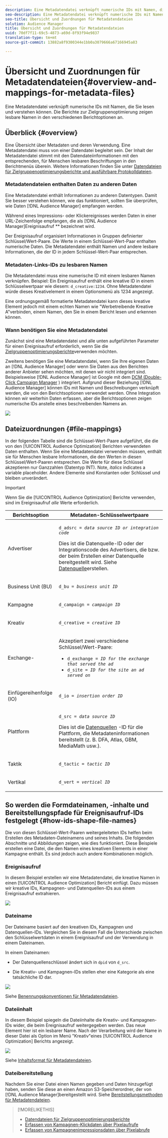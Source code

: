 ```yaml
---
description: Eine Metadatendatei verknüpft numerische IDs mit Namen, die Sie lesen und verstehen können. Die Berichte zur Zielgruppenoptimierung zeigen lesbare Namen in den verschiedenen Berichtoptionen an.
seo-description: Eine Metadatendatei verknüpft numerische IDs mit Namen, die Sie lesen und verstehen können. Die Berichte zur Zielgruppenoptimierung zeigen lesbare Namen in den verschiedenen Berichtoptionen an.
seo-title: Übersicht und Zuordnungen für Metadatendateien
solution: Audience Manager
title: Übersicht und Zuordnungen für Metadatendateien
uuid: 70df7f11-69c5-4873-a69d-8f93f94e9837
translation-type: tm+mt
source-git-commit: 13882a8f9300344e1bb0a3079666a67166945a83

---
```



# Übersicht und Zuordnungen für Metadatendateien{#overview-and-mappings-for-metadata-files}

Eine Metadatendatei verknüpft numerische IDs mit Namen, die Sie lesen und verstehen können. Die Berichte zur Zielgruppenoptimierung zeigen lesbare Namen in den verschiedenen Berichtoptionen an.

## Überblick {#overview}

Eine Übersicht über Metadaten und deren Verwendung. Eine Metadatendatei muss von einer Datendatei begleitet sein. Der Inhalt der Metadatendatei stimmt mit den Datendateiinformationen mit den entsprechenden, für Menschen lesbaren Beschriftungen in den Berichtmenüs überein. Weitere Informationen finden Sie unter [Datendateien für Zielgruppenoptimierungsberichte und ausführbare Protokolldateien](../../../reporting/audience-optimization-reports/metadata-files-intro/datafiles-intro.md).

### Metadatendateien enthalten Daten zu anderen Daten

Eine Metadatendatei enthält Informationen zu anderen Datentypen. Damit Sie besser verstehen können, wie das funktioniert, sollten Sie überprüfen, wie Daten [!DNL Audience Manager] empfangen werden.

Während eines Impressions- oder Klickereignisses werden Daten in einer URL-Zeichenfolge empfangen, die als [!DNL Audience Manager]Ereignisaufruf ** bezeichnet wird.

Der Ereignisaufruf organisiert Informationen in Gruppen definierter Schlüssel/Wert-Paare. Die Werte in einem Schlüssel-Wert-Paar enthalten numerische Daten. Die Metadatendatei enthält Namen und andere lesbare Informationen, die der ID in jedem Schlüssel-Wert-Paar entsprechen.

### Metadaten-Links-IDs zu lesbaren Namen

Die Metadatendatei muss eine numerische ID mit einem lesbaren Namen verknüpfen. Beispiel: Ein Ereignisaufruf enthält eine kreative ID in einem Schlüsselwertpaar wie diesem: `d_creative:1234`. Ohne Metadatendatei würde dieses Kreativelement in einem Optionsmenü als 1234 angezeigt.

Eine ordnungsgemäß formatierte Metadatendatei kann dieses kreative Element jedoch mit einem echten Namen wie &quot;Werbetreibende Kreative A&quot;verbinden, einem Namen, den Sie in einem Bericht lesen und erkennen können.

### Wann benötigen Sie eine Metadatendatei

Zunächst sind eine Metadatendatei und alle unten aufgeführten Parameter für einen Ereignisaufruf erforderlich, wenn Sie die [Zielgruppenoptimierungsberichte](../../../reporting/audience-optimization-reports/audience-optimization-reports.md)verwenden möchten.

Zweitens benötigen Sie eine Metadatendatei, wenn Sie Ihre eigenen Daten an [!DNL Audience Manager] oder wenn Sie Daten aus den Berichten anderer Anbieter sehen möchten, mit denen wir nicht integriert sind. Beispielsweise [!DNL Audience Manager] ist Google mit dem [DCM (Double-Click Campaign Manager](../../../reporting/audience-optimization-reports/aor-advertisers/import-dcm.md) ) integriert. Aufgrund dieser Beziehung [!DNL Audience Manager] können IDs mit Namen und Beschreibungen verknüpft werden, die von den Berichtsoptionen verwendet werden. Ohne Integration können wir weiterhin Daten erfassen, aber die Berichtsoptionen zeigen numerische IDs anstelle eines beschreibenden Namens an.

![](assets/metadata_menu.png)

## Dateizuordnungen {#file-mappings}

In der folgenden Tabelle sind die Schlüssel-Wert-Paare aufgeführt, die die von den [!UICONTROL Audience Optimization] Berichten verwendeten Daten enthalten. Wenn Sie eine Metadatendatei verwenden müssen, enthält sie für Menschen lesbare Informationen, die den Werten in diesen Schlüssel/Wert-Paaren entsprechen. Die Werte für diese Schlüssel akzeptieren nur Ganzzahlen (Datentyp INT). Note, *italics* indicates a variable placeholder. Andere Elemente sind Konstanten oder Schlüssel und bleiben unverändert.

>[!IMPORTANT]
>
>Wenn Sie die [!UICONTROL Audience Optimization] Berichte verwenden, sind im Ereignisaufruf *alle* Werte erforderlich.

<table id="table_B2C8C493080E449CA71C4EF07D9476BD"> 
 <thead> 
  <tr> 
   <th colname="col1" class="entry"> Berichtsoption </th> 
   <th colname="col2" class="entry"> Metadaten-Schlüsselwertpaare </th> 
  </tr> 
 </thead>
 <tbody> 
  <tr> 
   <td colname="col1"> <p>Advertiser </p> </td> 
   <td colname="col2"> <p> <code>d_adsrc = <i>data source ID or integration code</i></code> </p> <p>Dies ist die Datenquelle-ID oder der Integrationscode des Advertisers, die bzw. der beim Erstellen einer Datenquelle bereitgestellt wird. Siehe <a href="../../../features/manage-datasources.md#create-data-source"> Datenquelle</a>erstellen. </p> </td> 
  </tr> 
  <tr> 
   <td colname="col1"> <p>Business Unit (BU) </p> </td> 
   <td colname="col2"> <p> <code>d_bu = <i>business unit ID</i></code> </p> </td> 
  </tr> 
  <tr> 
   <td colname="col1"> <p>Kampagne </p> </td> 
   <td colname="col2"> <p> <code>d_campaign = <i>campaign ID</i></code> </p> </td> 
  </tr> 
  <tr> 
   <td colname="col1"> <p>Kreativ </p> </td> 
   <td colname="col2"> <p> <code>d_creative = <i>creative ID</i></code> </p> </td> 
  </tr> 
  <tr> 
   <td colname="col1"> <p>Exchange- </p> </td> 
   <td colname="col2"> <p>Akzeptiert zwei verschiedene Schlüssel/Wert-Paare: </p> 
    <ul id="ul_3B3B751A8A134096B0912E81A0983B9D"> 
     <li id="li_57BAC45A7B274AB695945E174A4D8A35"> <code>d_exchange = <i>ID for the exchange that served the ad</i></code> </li> 
     <li id="li_CCDF00DE59D3451C8EF590DD3E1A806D"> <code>d_site = <i>ID for the site an ad served on</i></code> </li> 
    </ul> </td> 
  </tr> 
  <tr> 
   <td colname="col1"> <p>Einfügereihenfolge (IO) </p> </td> 
   <td colname="col2"> <p> <code>d_io = <i>insertion order ID</i></code> </p> </td> 
  </tr> 
  <tr> 
   <td colname="col1"> <p>Plattform </p> </td> 
   <td colname="col2"> <p> <code>d_src = <i>data source ID</i></code> </p> <p>Dies ist die <a href="../../../features/datasources-list-and-settings.md#data-sources-list-and-settings"> Datenquellen</a> -ID für die Plattform, die Metadateninformationen bereitstellt (z. B. DFA, Atlas, GBM, MediaMath usw.). </p> </td> 
  </tr> 
  <tr> 
   <td colname="col1"> <p>Taktik </p> </td> 
   <td colname="col2"> <p> <code>d_tactic = <i>tactic ID</i></code> </p> </td> 
  </tr> 
  <tr> 
   <td colname="col1"> <p>Vertikal </p> </td> 
   <td colname="col2"> <p> <code>d_vert = <i>vertical ID</i></code> </p> </td> 
  </tr> 
 </tbody> 
</table>

## So werden die Formdateinamen, -inhalte und Bereitstellungspfade für Ereignisaufruf-IDs festgelegt {#how-ids-shape-file-names}

Die von diesen Schlüssel-Wert-Paaren weitergeleiteten IDs helfen beim Erstellen des Metadaten-Dateinamens und seines Inhalts. Die folgenden Abschnitte und Abbildungen zeigen, wie dies funktioniert. Diese Beispiele erstellen eine Datei, die den Namen eines kreativen Elements in einer Kampagne enthält. Es sind jedoch auch andere Kombinationen möglich.

### Ereignisaufruf

In diesem Beispiel erstellen wir eine Metadatendatei, die kreative Namen in einen [!UICONTROL Audience Optimization] Bericht einfügt. Dazu müssen wir kreative IDs, Kampagnen- und Datenquellen-IDs aus einem Ereignisaufruf extrahieren.

![](assets/metadata_file_event.png)

### Dateiname

Der Dateiname basiert auf den kreativen IDs, Kampagnen und Datenquellen-IDs. Vergleichen Sie in diesem Fall die Unterschiede zwischen den Schlüsselwertdaten in einem Ereignisaufruf und der Verwendung in einem Dateinamen.

In einem Dateinamen:

* Der Datenquellenschlüssel ändert sich in `dpid` von `d_src`.

* Die Kreativ- und Kampagnen-IDs stellen eher eine Kategorie als eine tatsächliche ID dar.

![](assets/metadata_file_name.png)

Siehe [Benennungskonventionen für Metadatendateien](../../../reporting/audience-optimization-reports/metadata-files-intro/metadata-file-names.md).

### Dateiinhalt

In diesem Beispiel spiegeln die Dateiinhalte die Kreativ- und Kampagnen-IDs wider, die beim Ereignisaufruf weitergegeben werden. Das neue Element hier ist ein lesbarer Name. Nach der Verarbeitung wird der Name in dieser Datei als Option im Menü &quot;Kreativ&quot;eines [!UICONTROL Audience Optimization] Berichts angezeigt.

![](assets/metadata_file_contents.png)

Siehe [Inhaltsformat für Metadatendateien](../../../reporting/audience-optimization-reports/metadata-files-intro/metadata-file-contents.md).

### Dateibereitstellung

Nachdem Sie einer Datei einen Namen gegeben und Daten hinzugefügt haben, senden Sie diese an einen Amazon S3-Speicherordner, der von [!DNL Audience Manager]bereitgestellt wird. Siehe [Bereitstellungsmethoden für Metadatendateien](../../../reporting/audience-optimization-reports/metadata-files-intro/metadata-delivery-methods.md).

>[!MORELIKETHIS]
>
>* [Datendateien für Zielgruppenoptimierungsberichte](../../../reporting/audience-optimization-reports/metadata-files-intro/datafiles-intro.md)
>* [Erfassen von Kampagnen-Klickdaten über Pixelaufrufe](../../../integration/media-data-integration/click-data-pixels.md)
>* [Erfassen von Kampagnenimpressionsdaten über Pixelabrufe](../../../integration/media-data-integration/impression-data-pixels.md)

